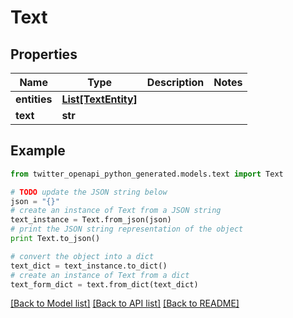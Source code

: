 # Text


## Properties

Name | Type | Description | Notes
------------ | ------------- | ------------- | -------------
**entities** | [**List[TextEntity]**](TextEntity.md) |  | 
**text** | **str** |  | 

## Example

```python
from twitter_openapi_python_generated.models.text import Text

# TODO update the JSON string below
json = "{}"
# create an instance of Text from a JSON string
text_instance = Text.from_json(json)
# print the JSON string representation of the object
print Text.to_json()

# convert the object into a dict
text_dict = text_instance.to_dict()
# create an instance of Text from a dict
text_form_dict = text.from_dict(text_dict)
```
[[Back to Model list]](../README.md#documentation-for-models) [[Back to API list]](../README.md#documentation-for-api-endpoints) [[Back to README]](../README.md)



